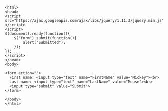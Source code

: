 
<!DOCTYPE html>
    <html>
    <head>
    <script src="https://ajax.googleapis.com/ajax/libs/jquery/1.11.3/jquery.min.js"></script>
    <script>
    $(document).ready(function(){
        $("form").submit(function(){
            alert("Submitted");
        });
    });
    </script>
    </head>
    <body>
    
    <form action="">
      First name: <input type="text" name="FirstName" value="Mickey"><br>
      Last name: <input type="text" name="LastName" value="Mouse"><br>
      <input type="submit" value="Submit">
    </form> 
    
    </body>
    </html>